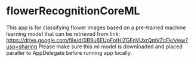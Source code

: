 # flowerRecognitionCoreML

This app is for classifying flower images based on a pre-trained machine learning model that can be retrieved from link: https://drive.google.com/file/d/0B9u6EUpFotHlZGFnVUxrQmVZcFk/view?usp=sharing
Please make sure this ml model is downloaded and placed paraller to AppDelegate before running app locally.
